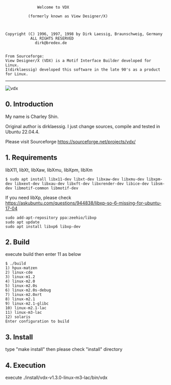                   Welcome to VDX

              (formerly known as View Designer/X)



    Copyright (C) 1996, 1997, 1998 by Dirk Laessig, Braunschweig, Germany
               ALL RIGHTS RESERVED
                 dirk@bredex.de


    From Sourceforge:
    View Designer/X (VDX) is a Motif Interface Builder developed for Linux.
    I(dirklaessig) developed this software in the late 90's as a product for Linux.
----
![vdx](https://github.com/char76/vdx/assets/1542010/81959fba-050a-4442-8fef-f903b7f384f0)

## 0. Introduction

My name is Charley Shin.

Original author is dirklaessig. I just change sources, compile and tested in Ubuntu 22.04.4.

Please visit Sourceforge https://sourceforge.net/projects/vdx/

## 1. Requirements

libX11, libXt, libXaw, libXmu, libXpm, libXm
```
$ sudo apt install libx11-dev libxt-dev libxaw-dev libxmu-dev libxpm-dev libxext-dev libxau-dev libxft-dev libxrender-dev libice-dev libsm-dev libmotif-common libmotif-dev
```
If you need libXp, please check https://askubuntu.com/questions/944838/libxp-so-6-missing-for-ubuntu-17-04
```
sudo add-apt-repository ppa:zeehio/libxp
sudo apt update
sudo apt install libxp6 libxp-dev
```

## 2. Build
execute build then enter 11 as below
```
$ ./build
1) hpux-matzen
2) linux-cde
3) linux-m1.2
4) linux-m2.0
5) linux-m2.0s
6) linux-m2.0s-debug
7) linux-m2.0xrt
8) linux-m2.1
9) linux-m2.1-glibc
10) linux-m2.1-lac
11) linux-m3-lac
12) solaris
Enter configuration to build
```

## 3. Install
type "make install" then please check "install" directory

## 4. Execution
execute ./install/vdx-v1.3.0-linux-m3-lac/bin/vdx

